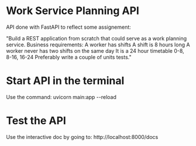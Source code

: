 # Work Service Planning API

API done with FastAPI to reflect some assignement:

"Build a REST application from scratch that could serve as a work planning service.
Business requirements:
A worker has shifts
A shift is 8 hours long
A worker never has two shifts on the same day
It is a 24 hour timetable 0-8, 8-16, 16-24
Preferably write a couple of units tests."

# Start API in the terminal

Use the command:  uvicorn main:app --reload

# Test the API

Use the interactive doc by going to: http://localhost:8000/docs


